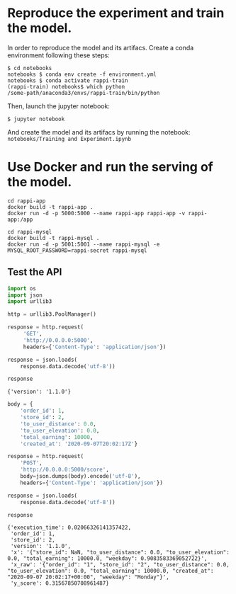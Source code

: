 # Reproduce the experiment and train the model.

In order to reproduce the model and its artifacs.
Create a conda environment following these steps:

```
$ cd notebooks
notebooks $ conda env create -f environment.yml
notebooks $ conda activate rappi-train
(rappi-train) notebooks$ which python
/some-path/anaconda3/envs/rappi-train/bin/python
```
Then, launch the jupyter notebook:
```
$ jupyter notebook
```

And create the model and its artifacs by running the notebook:
`notebooks/Training and Experiment.ipynb`

# Use Docker and run the serving of the model.

```
cd rappi-app
docker build -t rappi-app .
docker run -d -p 5000:5000 --name rappi-app rappi-app -v rappi-app:/app
```

```
cd rappi-mysql
docker build -t rappi-mysql .
docker run -d -p 5001:5001 --name rappi-mysql -e MYSQL_ROOT_PASSWORD=rappi-secret rappi-mysql
```

## Test the API

```python
import os
import json
import urllib3

http = urllib3.PoolManager()

response = http.request(
     'GET',
     'http://0.0.0.0:5000',
     headers={'Content-Type': 'application/json'})

response = json.loads(
    response.data.decode('utf-8'))

response
```




    {'version': '1.1.0'}




```python
body = {
    'order_id': 1,
    'store_id': 2,
    'to_user_distance': 0.0,
    'to_user_elevation': 0.0,
    'total_earning': 10000,
    'created_at': '2020-09-07T20:02:17Z'}

response = http.request(
    'POST',
    'http://0.0.0.0:5000/score',
    body=json.dumps(body).encode('utf-8'),
    headers={'Content-Type': 'application/json'})

response = json.loads(
    response.data.decode('utf-8'))

response
```




    {'execution_time': 0.02066326141357422,
     'order_id': 1,
     'store_id': 2,
     'version': '1.1.0',
     'x': '{"store_id": NaN, "to_user_distance": 0.0, "to_user_elevation": 0.0, "total_earning": 10000.0, "weekday": 0.9083583369052722}',
     'x_raw': '{"order_id": "1", "store_id": "2", "to_user_distance": 0.0, "to_user_elevation": 0.0, "total_earning": 10000.0, "created_at": "2020-09-07 20:02:17+00:00", "weekday": "Monday"}',
     'y_score': 0.31567850708961487}




```python

```
